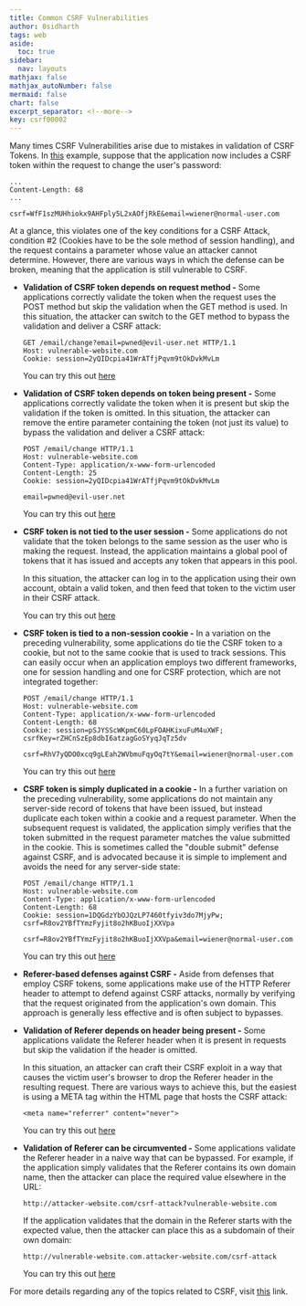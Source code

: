 ```yaml
---
title: Common CSRF Vulnerabilities
author: 0sidharth
tags: web
aside:
  toc: true
sidebar:
  nav: layouts
mathjax: false
mathjax_autoNumber: false
mermaid: false
chart: false
excerpt_separator: <!--more-->
key: csrf00002
---
```


Many times CSRF Vulnerabilities arise due to mistakes in validation of CSRF Tokens.
In [this](https://github.com/gurnoor6/csec/blob/master/csrf.md#how-does-csrf-work) example, suppose that the application now includes a CSRF token within the request to change the user's password:

```
...
Content-Length: 68
...

csrf=WfF1szMUHhiokx9AHFply5L2xAOfjRkE&email=wiener@normal-user.com
```

At a glance, this violates one of the key conditions for a CSRF Attack, condition #2 (Cookies have to be the sole method of session handling), and the request contains a parameter whose value an attacker cannot determine. However, there are various ways in which the defense can be broken, meaning that the application is still vulnerable to CSRF.

* **Validation of CSRF token depends on request method -** Some applications correctly validate the token when the request uses the POST method but skip the validation when the GET method is used. In this situation, the attacker can switch to the GET method to bypass the validation and deliver a CSRF attack:
    ```
    GET /email/change?email=pwned@evil-user.net HTTP/1.1
    Host: vulnerable-website.com
    Cookie: session=2yQIDcpia41WrATfjPqvm9tOkDvkMvLm
    ```

    You can try this out [here](https://portswigger.net/web-security/csrf/lab-token-validation-depends-on-request-method)

* **Validation of CSRF token depends on token being present -** Some applications correctly validate the token when it is present but skip the validation if the token is omitted. In this situation, the attacker can remove the entire parameter containing the token (not just its value) to bypass the validation and deliver a CSRF attack:

    ```
    POST /email/change HTTP/1.1
    Host: vulnerable-website.com
    Content-Type: application/x-www-form-urlencoded
    Content-Length: 25
    Cookie: session=2yQIDcpia41WrATfjPqvm9tOkDvkMvLm

    email=pwned@evil-user.net
    ```

    You can try this out [here](https://portswigger.net/web-security/csrf/lab-token-validation-depends-on-token-being-present)

* **CSRF token is not tied to the user session -** Some applications do not validate that the token belongs to the same session as the user who is making the request. Instead, the application maintains a global pool of tokens that it has issued and accepts any token that appears in this pool.

    In this situation, the attacker can log in to the application using their own account, obtain a valid token, and then feed that token to the victim user in their CSRF attack.

    You can try this out [here](https://portswigger.net/web-security/csrf/lab-token-not-tied-to-user-session)

* **CSRF token is tied to a non-session cookie -** In a variation on the preceding vulnerability, some applications do tie the CSRF token to a cookie, but not to the same cookie that is used to track sessions. This can easily occur when an application employs two different frameworks, one for session handling and one for CSRF protection, which are not integrated together:

    ```
    POST /email/change HTTP/1.1
    Host: vulnerable-website.com
    Content-Type: application/x-www-form-urlencoded
    Content-Length: 68
    Cookie: session=pSJYSScWKpmC60LpFOAHKixuFuM4uXWF; csrfKey=rZHCnSzEp8dbI6atzagGoSYyqJqTz5dv

    csrf=RhV7yQDO0xcq9gLEah2WVbmuFqyOq7tY&email=wiener@normal-user.com
    ```

    You can try this out [here](https://portswigger.net/web-security/csrf/lab-token-tied-to-non-session-cookie)

* **CSRF token is simply duplicated in a cookie -** In a further variation on the preceding vulnerability, some applications do not maintain any server-side record of tokens that have been issued, but instead duplicate each token within a cookie and a request parameter. When the subsequent request is validated, the application simply verifies that the token submitted in the request parameter matches the value submitted in the cookie. This is sometimes called the "double submit" defense against CSRF, and is advocated because it is simple to implement and avoids the need for any server-side state:

    ```
    POST /email/change HTTP/1.1
    Host: vulnerable-website.com
    Content-Type: application/x-www-form-urlencoded
    Content-Length: 68
    Cookie: session=1DQGdzYbOJQzLP7460tfyiv3do7MjyPw; csrf=R8ov2YBfTYmzFyjit8o2hKBuoIjXXVpa

    csrf=R8ov2YBfTYmzFyjit8o2hKBuoIjXXVpa&email=wiener@normal-user.com
    ```

    You can try this out [here](https://portswigger.net/web-security/csrf/lab-token-duplicated-in-cookie)

* **Referer-based defenses against CSRF -** Aside from defenses that employ CSRF tokens, some applications make use of the HTTP Referer header to attempt to defend against CSRF attacks, normally by verifying that the request originated from the application's own domain. This approach is generally less effective and is often subject to bypasses.

* **Validation of Referer depends on header being present -** Some applications validate the Referer header when it is present in requests but skip the validation if the header is omitted.

    In this situation, an attacker can craft their CSRF exploit in a way that causes the victim user's browser to drop the Referer header in the resulting request. There are various ways to achieve this, but the easiest is using a META tag within the HTML page that hosts the CSRF attack:

    `<meta name="referrer" content="never">`

    You can try this out [here](https://portswigger.net/web-security/csrf/lab-referer-validation-depends-on-header-being-present)

* **Validation of Referer can be circumvented -** Some applications validate the Referer header in a naive way that can be bypassed. For example, if the application simply validates that the Referer contains its own domain name, then the attacker can place the required value elsewhere in the URL:

    `http://attacker-website.com/csrf-attack?vulnerable-website.com`

    If the application validates that the domain in the Referer starts with the expected value, then the attacker can place this as a subdomain of their own domain:

    `http://vulnerable-website.com.attacker-website.com/csrf-attack`

    You can try this out [here](https://portswigger.net/web-security/csrf/lab-referer-validation-broken)

For more details regarding any of the topics related to CSRF, visit [this](https://portswigger.net/web-security/csrf) link.
